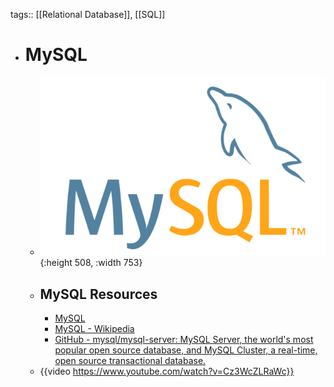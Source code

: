 tags:: [[Relational Database]], [[SQL]]

- # MySQL
	- ![mysql.png](../assets/mysql_1703860378481_0.png){:height 508, :width 753}
	- ## MySQL Resources
		- [MySQL](https://www.mysql.com/)
		- [MySQL - Wikipedia](https://en.wikipedia.org/wiki/MySQL)
		- [GitHub - mysql/mysql-server: MySQL Server, the world's most popular open source database, and MySQL Cluster, a real-time, open source transactional database.](https://github.com/mysql/mysql-server)
	- {{video https://www.youtube.com/watch?v=Cz3WcZLRaWc}}